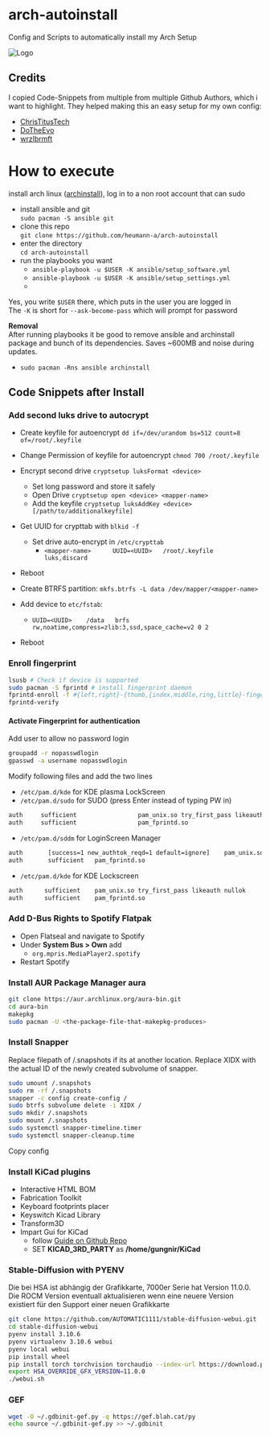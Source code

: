# arch-autoinstall
Config and Scripts to automatically install my Arch Setup

![Logo](https://i.imgur.com/yAyr3S2.png)

## Credits

I copied  Code-Snippets from multiple from multiple Github Authors, which i want to highlight. They helped making this an easy setup for my own config:

- [ChrisTitusTech](https://github.com/ChrisTitusTech/ArchTitus)
- [DoTheEvo](https://github.com/DoTheEvo/ansible-arch)
- [wrzlbrmft](https://github.com/wrzlbrmft/arch-install)


# How to execute

install arch linux ([archinstall](https://github.com/archlinux/archinstall)), log in to a non root account that can sudo

* install ansible and git<br>
  `sudo pacman -S ansible git`
*  clone this repo<br>
  `git clone https://github.com/heumann-a/arch-autoinstall`
* enter the directory<br>
  `cd arch-autoinstall`
* run the playbooks you want
    * `ansible-playbook -u $USER -K ansible/setup_software.yml`
    * `ansible-playbook -u $USER -K ansible/setup_settings.yml`
    * 
Yes, you write `$USER` there, which puts in the user you are logged in <br> The `-K` is short for `--ask-become-pass` which will prompt for password

**Removal**<br>
After running playbooks it be good to remove ansible and archinstall package and bunch of its dependencies. Saves \~600MB and noise during updates.

* `sudo pacman -Rns ansible archinstall`


## Code Snippets after Install


### Add second luks drive to autocrypt
 
- Create keyfile for autoencrypt `dd if=/dev/urandom bs=512 count=8 of=/root/.keyfile`
- Change Permission of keyfile for autoencrypt `chmod 700 /root/.keyfile`
- Encrypt second drive `cryptsetup luksFormat <device>` 
  - Set long password and store it safely
  - Open Drive `cryptsetup open <device> <mapper-name>`
  - Add the keyfile `cryptsetup luksAddKey <device> [/path/to/additionalkeyfile]`

- Get UUID for crypttab with `blkid -f`
  - Set drive auto-encrypt in `/etc/crypttab`
    - `<mapper-name>      UUID=<UUID>   /root/.keyfile   luks,discard`
- Reboot
- Create BTRFS partition: `mkfs.btrfs -L data /dev/mapper/<mapper-name>`
- Add device to `etc/fstab`:
  - `UUID=<UUID>    /data   brfs  rw,noatime,compress=zlib:3,ssd,space_cache=v2 0 2`
- Reboot

### Enroll fingerprint

```bash
lsusb # Check if device is supported
sudo pacman -S fprintd # install fingerprint daemon
fprintd-enroll -f #{left,right}-{thumb,{index,middle,ring,little}-finger} # install specific finger
fprintd-verify 
```
 
#### Activate Fingerprint for authentication

Add user to allow no password login

```bash
groupadd -r nopasswdlogin
gpasswd -a username nopasswdlogin
```


Modify following files and add the two lines

- `/etc/pam.d/kde` for KDE plasma LockScreen
- `/etc/pam.d/sudo` for SUDO (press Enter instead of typing PW in)

```bash
auth     sufficient 		        pam_unix.so try_first_pass likeauth nullok
auth     sufficient 		        pam_fprintd.so
```

- `/etc/pam.d/sddm` for LoginScreen Manager
```bash
auth 	   [success=1 new_authtok_reqd=1 default=ignore]  	pam_unix.so try_first_pass likeauth nullok
auth 	   sufficient  	pam_fprintd.so
```
 
 - `/etc/pam.d/kde` for KDE Lockscreen
```bash
auth      sufficient  	pam_unix.so try_first_pass likeauth nullok
auth      sufficient  	pam_fprintd.so
```


### Add D-Bus Rights to Spotify Flatpak 

-  Open Flatseal and navigate to Spotify
-  Under **System Bus > Own** add
   - `org.mpris.MediaPlayer2.spotify`
 - Restart Spotify


### Install AUR Package Manager aura

```bash
git clone https://aur.archlinux.org/aura-bin.git
cd aura-bin
makepkg
sudo pacman -U <the-package-file-that-makepkg-produces>
```

### Install Snapper

Replace filepath of /.snapshots if its at another location.
Replace XIDX with the actual ID of the newly created subvolume of snapper.

```bash 
sudo umount /.snapshots
sudo rm -rf /.snapshots
snapper -c config create-config /
sudo btrfs subvolume delete -i XIDX /
sudo mkdir /.snapshots
sudo mount /.snapshots 
sudo systemctl snapper-timeline.timer
sudo systemctl snapper-cleanup.time
```
Copy config 


### Install KiCad plugins

- Interactive HTML BOM
- Fabrication Toolkit
- Keyboard footprints placer
- Keyswitch Kicad Library
- Transform3D
- Impart Gui for KiCad 
  - follow [Guide on Github Repo](https://github.com/Steffen-W/Import-LIB-KiCad-Plugin#use-of-the-application)
  - SET **KICAD_3RD_PARTY** as **/home/gungnir/KiCad**


### Stable-Diffusion with PYENV

Die bei HSA ist abhängig der Grafikkarte, 7000er Serie hat Version 11.0.0.
Die ROCM Version eventuall aktualisieren wenn eine neuere Version existiert für den Support einer neuen Grafikkarte


```bash
git clone https://github.com/AUTOMATIC1111/stable-diffusion-webui.git
cd stable-diffusion-webui
pyenv install 3.10.6
pyenv virtualenv 3.10.6 webui
pyenv local webui
pip install wheel
pip install torch torchvision torchaudio --index-url https://download.pytorch.org/whl/rocm5.7
export HSA_OVERRIDE_GFX_VERSION=11.0.0
./webui.sh
```


### GEF
```bash
wget -O ~/.gdbinit-gef.py -q https://gef.blah.cat/py
echo source ~/.gdbinit-gef.py >> ~/.gdbinit
```

```bash

```